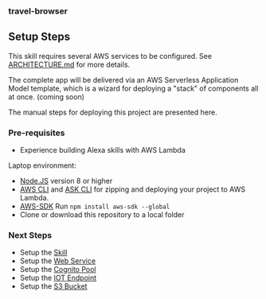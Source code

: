 ### travel-browser
## Setup Steps

This skill requires several AWS services to be configured.  See [ARCHITECTURE.md](ARCHITECTURE.md) for more details.

The complete app will be delivered via an AWS Serverless Application Model template,
which is a wizard for deploying a "stack" of components all at once.  (coming soon)

The manual steps for deploying this project are presented here.


### Pre-requisites

* Experience building Alexa skills with AWS Lambda

Laptop environment:
* [Node.JS](https://nodejs.org/en/download/) version 8 or higher
* [AWS CLI](https://aws.amazon.com/cli/) and [ASK CLI](https://developer.amazon.com/docs/smapi/quick-start-alexa-skills-kit-command-line-interface.html) for zipping and deploying your project to AWS Lambda.
* [AWS-SDK](https://www.npmjs.com/package/aws-sdk) Run ```npm install aws-sdk --global```
* Clone or download this repository to a local folder


### Next Steps
 * Setup the [Skill](./components/SKILL.md)
 * Setup the [Web Service](./components/API.md)
 * Setup the [Cognito Pool](./components/COGNITO.md)
 * Setup the [IOT Endpoint](./components/IOT.md)
 * Setup the [S3 Bucket](./components/S3.md)

